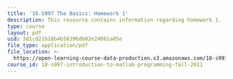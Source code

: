 ```yaml
---
title: '18.S997 The Basics: Homework 1'
description: This resource contains information regarding homework 1.
type: course
layout: pdf
uid: 3d1cd21b18b4b58396db02e24061a05e
file_type: application/pdf
file_location: >-
  https://open-learning-course-data-production.s3.amazonaws.com/18-s997-introduction-to-matlab-programming-fall-2011/3d1cd21b18b4b58396db02e24061a05e_MIT18_S997F11_Homework_1.pdf
course_id: 18-s997-introduction-to-matlab-programming-fall-2011
---
```

